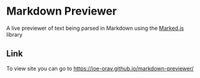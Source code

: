 # Markdown Previewer
A live previewer of text being parsed in Markdown using the [Marked.js](https://github.com/markedjs/marked) library

## Link
To view site you can go to https://joe-orav.github.io/markdown-previewer/